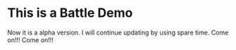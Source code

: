 # This is a Battle Demo
Now it is a alpha version. I will continue updating by using spare time.  Come on!!! Come on!!!

